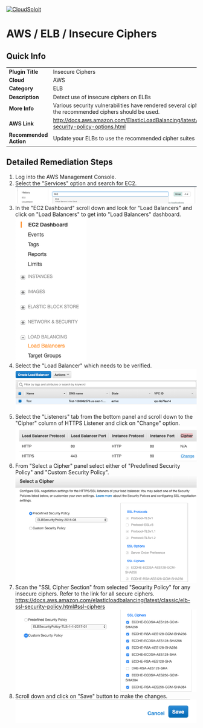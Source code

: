 [![CloudSploit](https://cloudsploit.com/img/logo-new-big-text-100.png "CloudSploit")](https://cloudsploit.com)

# AWS / ELB / Insecure Ciphers

## Quick Info

| | |
|-|-|
| **Plugin Title** | Insecure Ciphers |
| **Cloud** | AWS |
| **Category** | ELB |
| **Description** | Detect use of insecure ciphers on ELBs |
| **More Info** | Various security vulnerabilities have rendered several ciphers insecure. Only the recommended ciphers should be used. |
| **AWS Link** | http://docs.aws.amazon.com/ElasticLoadBalancing/latest/DeveloperGuide/elb-security-policy-options.html |
| **Recommended Action** | Update your ELBs to use the recommended cipher suites |

## Detailed Remediation Steps
1. Log into the AWS Management Console.
2. Select the "Services" option and search for EC2. </br> ![Step 2](/resources/aws/elb/insecure-ciphers/step2.png "Step 2 - Services")
3. In the "EC2 Dashboard" scroll down and look for "Load Balancers" and click on "Load Balancers" to get into "Load Balancers" dashboard.</br> ![Step 3](/resources/aws/elb/insecure-ciphers/step3.png "Step 3 - Load Balancers")
4. Select the "Load Balancer" which needs to be verified. </br> ![Step 4](/resources/aws/elb/insecure-ciphers/step4.png "Step 4 - Load Balancer")
5. Select the "Listeners" tab from the bottom panel and scroll down to the "Cipher" column of HTTPS Listener and click on "Change" option.</br> ![Step 5](/resources/aws/elb/insecure-ciphers/step5.png "Step 5 - Instances")
6. From "Select a Cipher" panel select either of "Predefined Security Policy" and "Custom Security Policy".</br>![Step 6](/resources/aws/elb/insecure-ciphers/step6.png "Step 6 - Cipher")
7. Scan the "SSL Cipher Section" from selected "Security Policy" for any insecure ciphers. Refer to the link for all secure ciphers. https://docs.aws.amazon.com/elasticloadbalancing/latest/classic/elb-ssl-security-policy.html#ssl-ciphers </br>![Step 7](/resources/aws/elb/insecure-ciphers/step7.png "Step 7 - Cipher Section")
8. Scroll down and click on "Save" button to make the changes. </br>![Step 8](/resources/aws/elb/insecure-ciphers/step8.png "Step 8 - Save")
